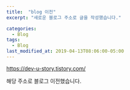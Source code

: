 ```yaml
---
title:  "blog 이전"
excerpt: "새로운 블로그 주소로 글을 작성했습니다."

categories:
  - Blog
tags:
  - Blog
last_modified_at: 2019-04-13T08:06:00-05:00
---
```


https://dev-u-story.tistory.com/

해당 주소로 블로그 이전했습니다.